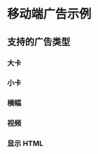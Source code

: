 # 移动端广告示例

## 支持的广告类型

### 大卡

<DemoAndCode adx-slot="s2580296852992" />

### 小卡

<DemoAndCode adx-slot="s2580299109376" />

### 横幅

<DemoAndCode adx-slot="s2580303597952" />

### 视频

<DemoAndCode adx-slot="s2580304866368" />

### 显示 HTML

<DemoAndCode adx-slot="s2580300887936" />
